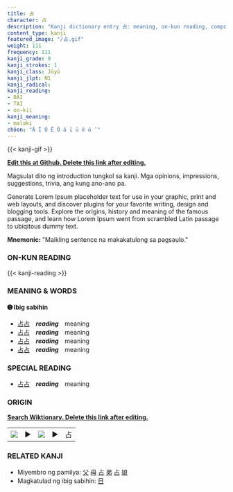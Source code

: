 ```yaml
---
title: 占
character: 占
description: "Kanji dictionary entry 占: meaning, on-kun reading, compounds, origin, related kanji"
content_type: kanji
featured_image: "/占.gif"
weight: 111
frequency: 111
kanji_grade: 9
kanji_strokes: 1
kanji_class: Jōyō
kanji_jlpt: N1
kanji_radical: 
kanji_reading: 
- DAI
- TAI
- oo-kii
kanji_meaning:
- malaki
chōon: "Ā Ī Ū Ē Ō ā ī ū ē ō ’"
---
```

[//]: # (Don't edit the line below. Kanji animated GIF code is automatically generated.)
{{< kanji-gif >}}

[//]: # (Edit below this line.)

**[Edit this at Github. Delete this link after editing.](https://github.com/tim0g/tim/tree/main/content/kanji/占/index.md)**

Magsulat dito ng introduction tungkol sa kanji. Mga opinions, impressions, suggestions, trivia, ang kung ano-ano pa.

Generate Lorem Ipsum placeholder text for use in your graphic, print and web layouts, and discover plugins for your favorite writing, design and blogging tools. Explore the origins, history and meaning of the famous passage, and learn how Lorem Ipsum went from scrambled Latin passage to ubiqitous dummy text.
 
**Mnemonic:** "Maikling sentence na makakatulong sa pagsaulo."

### ON-KUN READING

[//]: # (Don't edit the line below. ON-KUN READING code is automatically generated.)
{{< kanji-reading >}}

### MEANING & WORDS

#### ➊ **Ibig sabihin**
  - [占](../占)[占](../占)　***reading***　meaning
  - [占](../占)[占](../占)　***reading***　meaning
  - [占](../占)[占](../占)　***reading***　meaning
  - [占](../占)[占](../占)　***reading***　meaning

### SPECIAL READING
  - [占](../占)[占](../占)　***reading***　meaning

### ORIGIN

**[Search Wiktionary. Delete this link after editing.](https://wiktionary.org/wiki/占)**
<table class="kanji-table"><tr><td>
<img src="60px-占-bronze.svg.png">
</td><td>▶</td><td>
<img src="60px-占-oracle.svg.png">
</td><td>▶</td>
<td class="kanji-origin">占</td>
</tr></table>

### RELATED KANJI
- Miyembro ng pamilya: [父](../父) [母](../母) [占](../占) [弟](../弟) [占](../占) [娘](../娘)
- Magkatulad ng ibig sabihin: [日](../日)
